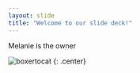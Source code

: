 ```yaml
---
layout: slide
title: "Welcome to our slide deck!"
---
```


Melanie is the owner

![boxertocat](https://octodex.github.com/images/boxertocat_octodex.jpg)
{: .center}
